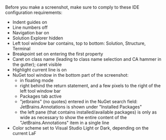 Before you make a screenshot, make sure to comply to these IDE configuration requirements:

* Indent guides on
* Line numbers off
* Navigation bar on
* Solution Explorer hidden
* Left tool window bar contains, top to bottom: Solution, Structure, Terminal
* Breakpoint set on entering the first property
* Caret on class name (leading to class name selection and CA hammer in the gutter); caret visible
* Highlight current line is on
* NuGet tool window in the bottom part of the screenshot:
    * in floating mode
    * right behind the return statement, and a few pixels to the right of the left tool window bar
    * Packages tab active
    * "jetbrains" (no quotes) entered in the NuGet search field: JetBrains.Annotations is shown under "Installed Packages"
    * the left pane (that contains installed/available packages) is only as wide as necessary to show the entire content of the "JetBrains.Annotations" item in a single line
* Color scheme set to Visual Studio Light or Dark, depending on the current LaF
    
    